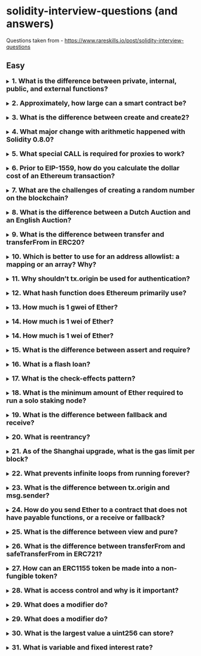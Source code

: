 # solidity-interview-questions (and answers)

Questions taken from - https://www.rareskills.io/post/solidity-interview-questions

## Easy

<details>
<summary><b><font size="+1">1. What is the difference between private, internal, public, and external functions?</font></b></summary>

`private` can only be used within the current contract, `internal` can also be used within derived contracts, `public` functions can be used inside and outside the current contract (by users and the contract itself), `external` functions can only be used by users.

_Reference_: https://docs.soliditylang.org/en/latest/contracts.html#state-variable-visibility

</details>

<br>

<details>
<summary><b><font size="+1">2. Approximately, how large can a smart contract be?</font></b></summary>

About 24,000 bytes and (4.7 million gas). According to EIP-170: In short, the point of this EIP is to minimize the overloading of nodes (especially light nodes) and to prevent possible DOS attacks.

_Reference_: https://docs.soliditylang.org/en/latest/cheatsheet.html#function-visibility-specifiers

</details>

<br>

<details>
<summary><b><font size="+1">3. What is the difference between create and create2?</font></b></summary>

`CREATE` is used in the default scenario when you deploy a smart contract via `new` for example. `CREATE2` is also used to deploy smart contracts, but it has a special parameter - `salt`, which allows you to predetermine the future address of the contract.

_Reference_: https://vinta.ws/code/solidity-create-vs-create2.html

</details>

<br>

<details>
<summary><b><font size="+1">4. What major change with arithmetic happened with Solidity 0.8.0?</font></b></summary>

More secure arithmetic operations without explicitly using the `SafeMath` library (preventing underflows and overflows).

_Reference_: https://docs.soliditylang.org/en/latest/080-breaking-changes.html

</details>

<br>

<details>
<summary><b><font size="+1">5. What special CALL is required for proxies to work?</font></b></summary>

`DELEGATECALL` because it allows you to pass all the call context to the proxy contract and also to keep the storage states.

_Reference_: https://eips.ethereum.org/EIPS/eip-1967

</details>

<br>
<details>
<summary><b><font size="+1">6. Prior to EIP-1559, how do you calculate the dollar cost of an Ethereum transaction?</font></b></summary>

It used a simple gas price auction system and this system had some downsides such as: highly volatile gas price and delays for users.

_Reference_: https://eips.ethereum.org/EIPS/eip-1559

</details>

<br>

<details>
<summary><b><font size="+1">7. What are the challenges of creating a random number on the blockchain?</font></b></summary>

Because blockchain is a fully open system it means you can simulate and predict almost everything on it and all attempts to create true RNG were failed so for RNG on blockchain builders usually use some oracles like - https://docs.chain.link/vrf.

_Reference_: https://www.sitepoint.com/solidity-pitfalls-random-number-generation-for-ethereum/

</details>

<br>

<details>
<summary><b><font size="+1">8. What is the difference between a Dutch Auction and an English Auction?</font></b></summary>

In an English auction, the auctioneer sets a base price and bidders compete to see who can offer a higher price. In a Dutch auction, it's the other way round - the auctioneer sets a high price and goes lower and lower until someone agrees to accept the price.

_Reference_: https://saylordotorg.github.io/text_introduction-to-economic-analysis/s21-auctions.html

</details>

<br>

<details>
<summary><b><font size="+1">9. What is the difference between transfer and transferFrom in ERC20?</font></b></summary>

`transfer` only transfers the amount of tokens from `msg.sender`. `transferFrom` uses an allowance system, so for example if you want the contract to use your ERC20 token you can set an allowance for it to use your tokens so it can send the tokens on your behalf: `transferFrom(you, someone, amount)`.

_Reference_: https://docs.openzeppelin.com/contracts/4.x/api/token/erc20#IERC20-transferFrom-address-address-uint256-

</details>

<br>

<details>
<summary><b><font size="+1">10. Which is better to use for an address allowlist: a mapping or an array? Why?</font></b></summary>

It's better to use a mapping, because it's cheaper to check an allowance, and the array can lead to a DOS attack if the number of users is too large.

_Reference_: https://ethereum.stackexchange.com/a/2597/99105

</details>

<br>

<details>
<summary><b><font size="+1">11. Why shouldn’t tx.origin be used for authentication?</font></b></summary>

This is because if the contract the user is calling is malicious - the malicious contract can act on behalf of the initial caller, but this will not happen if you use `msg.sender` instead, because in this situation the caller would be the malicious contract itself, not the user.

_Reference_: https://solidity-by-example.org/hacks/phishing-with-tx-origin/

</details>

<br>
<details>
<summary><b><font size="+1">12. What hash function does Ethereum primarily use?</font></b></summary>

Keccak-256

_Reference_: https://www.oreilly.com/library/view/mastering-ethereum/9781491971932/ch04.html#:~:text=Ethereum%20uses%20the%20Keccak%2D256,Institute%20of%20Science%20and%20Technology.

</details>

<br>

<details>
<summary><b><font size="+1">13. How much is 1 gwei of Ether?</font></b></summary>

1 \* 10^-9 | 0.000000001 | 1 / 1,000,000,000

_Reference_: https://docs.soliditylang.org/en/v0.8.24/units-and-global-variables.html#ether-units

</details>

<br>

<details>
<summary><b><font size="+1">14. How much is 1 wei of Ether?</font></b></summary>

1 \* 10^-18 | 0.000000000000000001 | 1 / 1,000,000,000,000,000,000

_Reference_: https://docs.soliditylang.org/en/v0.8.24/units-and-global-variables.html#ether-units

</details>

<br>

<details>
<summary><b><font size="+1">14. How much is 1 wei of Ether?</font></b></summary>

1 \* 10^-18 | 0.000000000000000001 | 1 / 1,000,000,000,000,000,000

_Reference_: https://docs.soliditylang.org/en/v0.8.24/units-and-global-variables.html#ether-units

</details>

<br>

<details>
<summary><b><font size="+1">15. What is the difference between assert and require?</font></b></summary>

`assert` is usually used to check for internal errors (e.g. invariants), since this call is also used natively in the Solidity compiler itself, and also asserting panic errors should not happen in a well-tested contract, otherwise you have a bug in it. The `require` keyword is usually used to check for errors in user input/actions.

_Reference_: https://docs.soliditylang.org/en/v0.8.24/control-structures.html#panic-via-assert-and-error-via-require

</details>

<br>

<details>
<summary><b><font size="+1">16. What is a flash loan?</font></b></summary>

Flashloan is a DeFi operation where you can borrow some tokens for the time of executing a single transaction and return those tokens in the same transaction (most of the time with some fees on top).

_Reference_: https://docs.aave.com/faq/flash-loans

</details>

<br>

<details>
<summary><b><font size="+1">17. What is the check-effects pattern?</font></b></summary>

Check-Effects (and Interactions) is a structural pattern of code that allows you to avoid some cases of `reentrancy`, because first you do all the necessary checks, then you change a local state, and only then you interact with other contracts, otherwise you could be open to `reentrancy` attacks.

_Reference_: https://docs.soliditylang.org/en/latest/security-considerations.html#reentrancy

</details>

<br>

<details>
<summary><b><font size="+1">18. What is the minimum amount of Ether required to run a solo staking node?</font></b></summary>

32 ETH.

_Reference_: https://ethereum.org/en/staking/

</details>

<br>

<details>
<summary><b><font size="+1">19. What is the difference between fallback and receive?</font></b></summary>

The `receive` function is only triggered when an ETH event is received (with empty calldata), but the `fallback` function is triggered at any time if you call some data that didn't exist in the contract's ABI. And to make these functions work, you need to specify them explicitly.

_Reference_: https://docs.soliditylang.org/en/v0.8.24/contracts.html#receive-ether-function

</details>

<br>

<details>
<summary><b><font size="+1">20. What is reentrancy?</font></b></summary>

Reentrancy is a type of attack where the attacker re-enters your function and performs repetitive actions without any constraints (this action could be updating the state of the contract/draining tokens/creating votes and so on). Reentrancy is usually performed in functions where external interactions occur before the local state changes.

_Reference_: https://docs.soliditylang.org/en/latest/security-considerations.html#reentrancy

</details>

<br>

<details>
<summary><b><font size="+1">21. As of the Shanghai upgrade, what is the gas limit per block?</font></b></summary>

30 million gas.

_Reference_: https://ethereum.org/en/developers/docs/gas/#block-size

</details>

<br>

<details>
<summary><b><font size="+1">22. What prevents infinite loops from running forever?</font></b></summary>

There's a maximum cap for executing a transaction, and because the transaction requires an infinite amount of gas to execute - it can't be executed in the Ethereum ecosystem because the block has a cap of 30M gas per block.

_Reference_: https://ethereum.org/en/developers/docs/gas/#block-size

</details>

<br>

<details>
<summary><b><font size="+1">23. What is the difference between tx.origin and msg.sender?</font></b></summary>

`tx.origin` - initial user address that started execution of the transaction, `msg.sender` address that called current function, it can be another contract for example.

_Reference_: https://docs.soliditylang.org/en/v0.8.24/cheatsheet.html#block-and-transaction-properties

</details>

<br>

<details>
<summary><b><font size="+1">24. How do you send Ether to a contract that does not have payable functions, or a receive or fallback?</font></b></summary>

You can do this using the `selfdestruct` operation, because when the contract is destroyed all its value would be sent to the specified address.

_Reference_: https://docs.soliditylang.org/en/v0.8.24/introduction-to-smart-contracts.html#deactivate-and-self-destruct

</details>

<br>

<details>
<summary><b><font size="+1">25. What is the difference between view and pure?</font></b></summary>

`view` functions can read contract states, `pure` functions cannot, they can only use the input data provided.

_Reference_: https://docs.soliditylang.org/en/v0.8.24/contracts.html#state-mutability

</details>

<br>

<details>
<summary><b><font size="+1">26. What is the difference between transferFrom and safeTransferFrom in ERC721?</font></b></summary>

`safeTransferFrom` checks if the receiver is a contract and if it is a contract - it requires it to implement the `IERC721Receiver` interface, so you won't send your NFT to the contract without any way of getting it back, just `transferFrom` doesn't do this check.

_Reference_: https://docs.openzeppelin.com/contracts/4.x/api/token/erc721#IERC721-safeTransferFrom-address-address-uint256-

</details>

<br>

<details>
<summary><b><font size="+1">27. How can an ERC1155 token be made into a non-fungible token?</font></b></summary>

It's possible to set the maximum amount of each token to 1, so that each token has only 1 copy of itself. This can be done by setting the number of token copies when minting the token.

_Reference_: https://docs.openzeppelin.com/contracts/4.x/api/token/erc1155#ERC1155-_mint-address-uint256-uint256-bytes-

</details>

<br>

<details>
<summary><b><font size="+1">28. What is access control and why is it important?</font></b></summary>

Access control is a restriction mechanism that ensures that only users with certain roles/responsibilities can call some of the functions. For example, you don't want your users to have access to the `mint' function, because they can just mint a lot of tokens for themselves, defeating the purpose of NFT collection.

_Reference_: https://docs.openzeppelin.com/contracts/2.x/access-control

</details>

<br>

<details>
<summary><b><font size="+1">29. What does a modifier do?</font></b></summary>

Modifiers allow you to check some function call conditions before a function is actually executed.

_Reference_: https://docs.soliditylang.org/en/v0.8.24/contracts.html#function-modifiers

</details>

<br>

<details>
<summary><b><font size="+1">29. What does a modifier do?</font></b></summary>

Modifiers allow you to check some function call conditions before a function is actually executed.

_Reference_: https://docs.soliditylang.org/en/v0.8.24/contracts.html#function-modifiers

</details>

<br>

<details>
<summary><b><font size="+1">30. What is the largest value a uint256 can store?</font></b></summary>

2^256 - 1 (-1 because 1 space for the symbol)

_Reference_: https://ethereum.stackexchange.com/questions/58981/what-is-the-maximum-value-an-int-and-uint-can-store

</details>

<br>

<details>
<summary><b><font size="+1">31. What is variable and fixed interest rate?</font></b></summary>

Fixed interest rate - remains the same for the whole period (of loan for example), Variable interest fixed rate - can change during the period. Variable rates involve more risks, but they can save you more money or you will lose more money if some of the conditions would change (like economic ones or some internal policies).

_Reference_: https://www.youtube.com/watch?v=wkscvZNauJU

</details>

<br>

